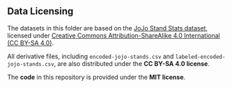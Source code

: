 ## Data Licensing

The datasets in this folder are based on the [JoJo Stand Stats dataset](https://www.kaggle.com/datasets/dsfelix/jojo-stands-stats), licensed under [Creative Commons Attribution-ShareAlike 4.0 International (CC BY-SA 4.0)](https://creativecommons.org/licenses/by-sa/4.0/).

All derivative files, including `encoded-jojo-stands.csv` and `labeled-encoded-jojo-stands.csv`, are also distributed under the **CC BY-SA 4.0 license**.

The **code** in this repository is provided under the **MIT license**.
